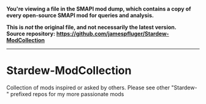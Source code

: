 **You're viewing a file in the SMAPI mod dump, which contains a copy of every open-source SMAPI mod
for queries and analysis.**

**This is _not_ the original file, and not necessarily the latest version.**  
**Source repository: https://github.com/jamespfluger/Stardew-ModCollection**

----

# Stardew-ModCollection
Collection of mods inspired or asked by others. Please see other "Stardew-" prefixed repos for my more passionate mods
